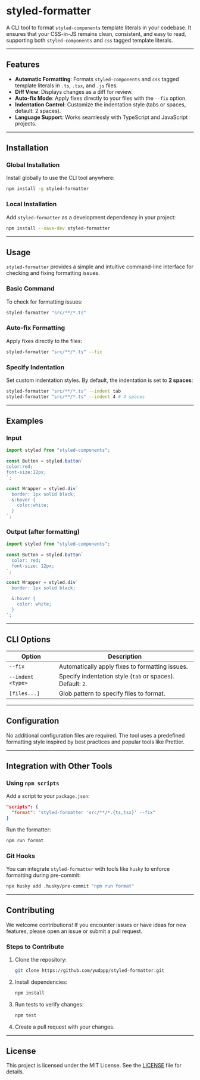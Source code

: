 # styled-formatter

A CLI tool to format `styled-components` template literals in your codebase. It ensures that your CSS-in-JS remains clean, consistent, and easy to read, supporting both `styled-components` and `css` tagged template literals.

---

## Features

- **Automatic Formatting**: Formats `styled-components` and `css` tagged template literals in `.ts`, `.tsx`, and `.js` files.
- **Diff View**: Displays changes as a diff for review.
- **Auto-fix Mode**: Apply fixes directly to your files with the `--fix` option.
- **Indentation Control**: Customize the indentation style (tabs or spaces, default: 2 spaces).
- **Language Support**: Works seamlessly with TypeScript and JavaScript projects.

---

## Installation

### Global Installation

Install globally to use the CLI tool anywhere:

```bash
npm install -g styled-formatter
```

### Local Installation

Add `styled-formatter` as a development dependency in your project:

```bash
npm install --save-dev styled-formatter
```

---

## Usage

`styled-formatter` provides a simple and intuitive command-line interface for checking and fixing formatting issues.

### Basic Command

To check for formatting issues:

```bash
styled-formatter "src/**/*.ts"
```

### Auto-fix Formatting

Apply fixes directly to the files:

```bash
styled-formatter "src/**/*.ts" --fix
```

### Specify Indentation

Set custom indentation styles. By default, the indentation is set to **2 spaces**:

```bash
styled-formatter "src/**/*.ts" --indent tab
styled-formatter "src/**/*.ts" --indent 4 # 4 spaces
```

---

## Examples

### Input

```typescript
import styled from "styled-components";

const Button = styled.button`
color:red;
font-size:12px;
`;

const Wrapper = styled.div`
  border: 1px solid black;
  &:hover {
    color:white;
  }
`;
```

### Output (after formatting)

```typescript
import styled from "styled-components";

const Button = styled.button`
  color: red;
  font-size: 12px;
`;

const Wrapper = styled.div`
  border: 1px solid black;

  &:hover {
    color: white;
  }
`;
```

---

## CLI Options

| Option           | Description                                      |
|-------------------|--------------------------------------------------|
| `--fix`          | Automatically apply fixes to formatting issues.  |
| `--indent <type>`| Specify indentation style (`tab` or spaces). Default: `2`. |
| `[files...]`     | Glob pattern to specify files to format.         |

---

## Configuration

No additional configuration files are required. The tool uses a predefined formatting style inspired by best practices and popular tools like Prettier.

---

## Integration with Other Tools

### Using `npm scripts`

Add a script to your `package.json`:

```json
"scripts": {
  "format": "styled-formatter 'src/**/*.{ts,tsx}' --fix"
}
```

Run the formatter:

```bash
npm run format
```

### Git Hooks

You can integrate `styled-formatter` with tools like `husky` to enforce formatting during pre-commit:

```bash
npx husky add .husky/pre-commit "npm run format"
```

---

## Contributing

We welcome contributions! If you encounter issues or have ideas for new features, please open an issue or submit a pull request.

### Steps to Contribute

1. Clone the repository:
   ```bash
   git clone https://github.com/yudppp/styled-formatter.git
   ```

2. Install dependencies:
   ```bash
   npm install
   ```

3. Run tests to verify changes:
   ```bash
   npm test
   ```

4. Create a pull request with your changes.

---

## License

This project is licensed under the MIT License. See the [LICENSE](https://yudppp.mit-license.org/) file for details.
